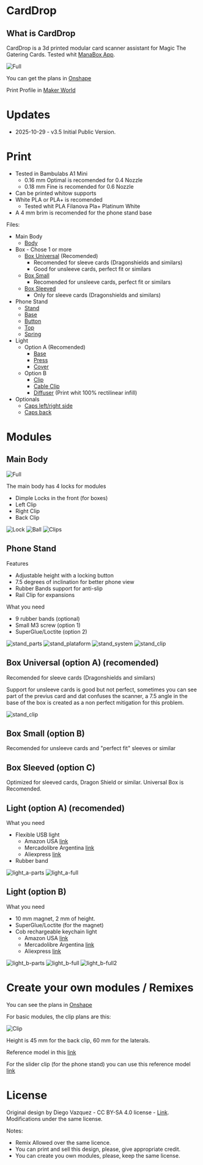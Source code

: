 # CardDrop

## What is CardDrop

CardDrop is a 3d printed modular card scanner assistant for Magic The Gatering Cards. Tested whit [ManaBox App](https://manabox.app/).

![Full](photos/card_drop_3_5.jpg)

You can get the plans in [Onshape](https://cad.onshape.com/documents/3e6c0a39159cacd4128026c6/w/4eaf27fd4c1ac576c02eefac/e/cf0dfa73e00b3c8fb2858fbe?renderMode=0&uiState=69010f9acb89d229bf5b442d)

Print Profile in [Maker World](https://makerworld.com/es/models/1938737-carddrop-3-5#profileId-2081977)

# Updates

- 2025-10-29 - v3.5 Initial Public Version.

# Print

* Tested in Bambulabs A1 Mini
    * 0.16 mm Optimal is recomended for 0.4 Nozzle
    * 0.18 mm Fine is recomended for 0.6 Nozzle 
* Can be printed whitow supports
* White PLA or PLA+ is recomended
    * Tested whit PLA Filanova Pla+ Platinum White
* A 4 mm brim is recomended for the phone stand base

Files:  

* Main Body
    * [Body](files/body.stl)
* Box - Chose 1 or more
    * [Box Universal](files/box_universal.stl) (Recomended)    
        * Recomended for sleeve cards (Dragonshields and similars)
        * Good for unsleeve cards, perfect fit or similars
    * [Box Small](files/box_small.stl)   
        * Recomended for unsleeve cards, perfect fit or similars
    * [Box Sleeved](files/box_sleeved.stl)  
        * Only for sleeve cards (Dragonshields and similars)
* Phone Stand   
    * [Stand](files/phone_stand.stl)
    * [Base](files/phone_stand_base.stl)
    * [Button](files/phone_stand_base_-_button.stl)  
    * [Top](files/phone_stand_base_-_top.stl)
    * [Spring](files/phone_stand_base_-_spring.stl)  
* Light   
    * Option A (Recomended)
        * [Base](files/a_light_flex_-_base.stl)     
        * [Press](files/a_light_flex_-_press.stl)    
        * [Cover](files/a_light_flex_-_cover.stl)  
    * Option B
        * [Clip](files/b_light_clip.stl)      
        * [Cable Clip](files/b_light_cable_clip.stl)  
        * [Diffuser](files/b_light_diffuser.stl) (Print whit 100% rectilinear infill)   
* Optionals
    * [Caps left/right side](files/caps_side.stl)      
    * [Caps back](files/caps_front.stl)     


# Modules

## Main Body

![Full](photos/body_front.jpg)

The main body has 4 locks for modules

* Dimple Locks in the front (for boxes)
* Left Clip  
* Right Clip 
* Back Clip

![Lock](photos/dimple_lock.png)
![Ball](photos/dimple_ball.png)
![Clips](photos/body_clip_locks.png)

## Phone Stand

Features  

* Adjustable height with a locking button
* 7.5 degrees of inclination for better phone view
* Rubber Bands support for anti-slip
* Rail Clip for expansions

What you need

* 9 rubber bands (optional)
* Small M3 screw (option 1)
* SuperGlue/Loctite (option 2)

![stand_parts](photos/stand_parts.jpg)
![stand_plataform](photos/stand_plataform.jpg)
![stand_system](photos/stand_system.jpg)
![stand_clip](photos/stand_clip.jpg)

## Box Universal (option A) (recomended)

Recomended for sleeve cards (Dragonshields and similars)

Support for unsleeve cards is good but not perfect, sometimes you can see part of the previus card and dat confuses the scanner, a 7.5 angle in the base of the box is created as a non perfect mitigation for this problem.

![stand_clip](photos/box_universal_cut.png)

## Box Small (option B)

Recomended for unsleeve cards and "perfect fit" sleeves or similar  

## Box Sleeved (option C)

Optimized for sleeved cards, Dragon Shield or similar. Universal Box is Recomended.

## Light (option A) (recomended)

What you need

* Flexible USB light
    * Amazon USA [link](https://www.amazon.com/-/es/Kyfreshpower-flexible-nocturna-compatible-computadora/dp/B09ZQSD1HX/ref=sr_1_6?__mk_es_US=%C3%85M%C3%85%C5%BD%C3%95%C3%91&sr=8-6)
    * Mercadolibre Argentina [link](https://articulo.mercadolibre.com.ar/MLA-904784238-luz-led-lampara-notebook-portatil-flexible-usb-linterna-_JM?searchVariation=174994919097#polycard_client=search-nordic&searchVariation=174994919097&search_layout=stack&position=3&type=item&tracking_id=c5f1e52d-9db7-45ab-b59f-fe4a51991974)
    * Aliexpress [link](https://es.aliexpress.com/item/1005010212112114.html)
* Rubber band

![light_a-parts](photos/light_a-parts.jpg)
![light_a-full](photos/light_a-full.jpg)

## Light (option B) 

What you need

* 10 mm magnet, 2 mm of height.
* SuperGlue/Loctite (for the magnet)
* Cob rechargeable keychain light
    * Amazon USA [link](https://www.amazon.com/gp/aw/d/B0BL96CN37/?_encoding=UTF8&pd_rd_plhdr=t&aaxitk=ce103c393008308b57130dafb2e3f68b&hsa_cr_id=0&sr=1-2-f02f01d6-adaf-4bef-9a7c-29308eff9043&ref_=sbx__sbtcd2_asin_1_img)
    * Mercadolibre Argentina [link](https://articulo.mercadolibre.com.ar/MLA-2178066708-mini-linterna-led-cob-llavero-recargable-magnetico-potente-_JM?searchVariation=184274818784)
    * Aliexpress [link](https://es.aliexpress.com/item/1005008715044343.html)

![light_b-parts](photos/light_b-parts.jpg)
![light_b-full](photos/light_b-full.jpg)
![light_b-full2](photos/light_b-full2.jpg)

# Create your own modules / Remixes

You can see the plans in [Onshape](https://cad.onshape.com/documents/3e6c0a39159cacd4128026c6/w/4eaf27fd4c1ac576c02eefac/e/cf0dfa73e00b3c8fb2858fbe?renderMode=0&uiState=69010f9acb89d229bf5b442d)

For basic modules, the clip plans are this:

![Clip](photos/clip.png)

Height is 45 mm for the back clip, 60 mm for the laterals.

Reference model in this [link](files/clip.stl)    

For the slider clip (for the phone stand) you can use this reference model [link](files/slider_clip.stl)      

# License

Original design by Diego Vazquez - CC BY-SA 4.0 license - [Link](https://creativecommons.org/licenses/by-sa/4.0/deed.en). Modifications under the same license.

Notes:

* Remix Allowed over the same licence.
* You can print and sell this design, please, give appropriate credit.
* You can create you own modules, please, keep the same license.


